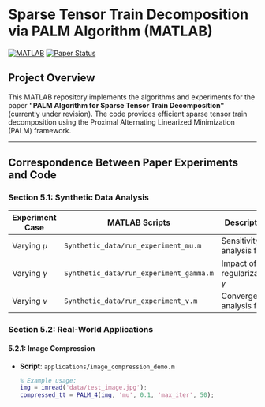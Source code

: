 # Sparse Tensor Train Decomposition via PALM Algorithm (MATLAB)

[![MATLAB](https://img.shields.io/badge/MATLAB-R2021a%2B-blue.svg)](https://www.mathworks.com/products/matlab.html)
[![Paper Status](https://img.shields.io/badge/Paper%20Status-Revision%20Stage-orange)](https://arxiv.org/abs/XXXX.XXXXX)

## Project Overview
This MATLAB repository implements the algorithms and experiments for the paper **"PALM Algorithm for Sparse Tensor Train Decomposition"** (currently under revision). The code provides efficient sparse tensor train decomposition using the Proximal Alternating Linearized Minimization (PALM) framework.

---

## Correspondence Between Paper Experiments and Code
### Section 5.1: Synthetic Data Analysis
| Experiment Case          | MATLAB Scripts                   | Description                     |
|--------------------------|-----------------------------------|---------------------------------|
| Varying $\mu$            | `Synthetic_data/run_experiment_mu.m`    | Sensitivity analysis for $\mu$  |
| Varying $\gamma$         | `Synthetic_data/run_experiment_gamma.m` | Impact of regularization $\gamma$ |
| Varying $v$              | `Synthetic_data/run_experiment_v.m`     | Convergence analysis for $v$    |

### Section 5.2: Real-World Applications
#### 5.2.1: Image Compression
- **Script**: `applications/image_compression_demo.m`  
  ```matlab
  % Example usage:
  img = imread('data/test_image.jpg');
  compressed_tt = PALM_4(img, 'mu', 0.1, 'max_iter', 50);
